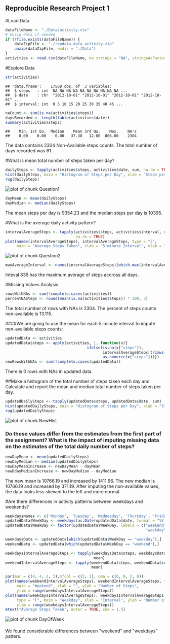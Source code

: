 Reproducible Research Project 1
-------------------------------

#Load Data

```r
dataFileName <- "./Data/activity.csv"
# Unzip data if needed
if (!file.exists(dataFileName)) {
    dataZipFile <- "./repdata_data_activity.zip"
    unzip(dataZipFile, exdir = "./Data")
}
activities <- read.csv(dataFileName, na.strings = "NA", stringsAsFactors = FALSE)
```
#Explore Data

```r
str(activities)
```

```
## 'data.frame':	17568 obs. of  3 variables:
##  $ steps   : int  NA NA NA NA NA NA NA NA NA NA ...
##  $ date    : chr  "2012-10-01" "2012-10-01" "2012-10-01" "2012-10-01" ...
##  $ interval: int  0 5 10 15 20 25 30 35 40 45 ...
```

```r
naCount <- sum(is.na(activities$steps))
daysRecorded <- length(table(activities$date))
summary(activities$steps)
```

```
##    Min. 1st Qu.  Median    Mean 3rd Qu.    Max.    NA's 
##    0.00    0.00    0.00   37.38   12.00  806.00    2304
```
The data contains 2304 Non-Available steps counts. The total number of 
days recorded was 61.

#What is mean total number of steps taken per day?

```r
dailySteps <- tapply(activities$steps, activities$date, sum, na.rm = TRUE)
hist(dailySteps, main = "Histogram of Steps per Day", xlab = "Steps per Day")
rug(dailySteps)
```

![plot of chunk Question1](figure/Question1-1.png)

```r
dayMean <- mean(dailySteps)
dayMedian <- median(dailySteps)
```
The mean steps per day is 9354.23 and the median 
steps per day is 10395.

#What is the average daily activity pattern?

```r
intervalAverageSteps <- tapply(activities$steps, activities$interval, mean, 
                               na.rm = TRUE)
plot(names(intervalAverageSteps), intervalAverageSteps, type = "l", 
     main = "Average Steps Taken", xlab = "5-minute Interval", ylab = "Steps")
```

![plot of chunk Question2](figure/Question2-1.png)

```r
maxAverageInterval <- names(intervalAverageSteps)[which.max(intervalAverageSteps)]
```
Inteval 835 has the maximum average of steps accross all days.

#Missing Values Analysis

```r
rowsWithNAs <- sum(!complete.cases(activities))
percentNASteps <- round(mean(is.na(activities$steps)) * 100, 3)
```
The total number of rows with NAs is 2304. The percent of steps counts 
non-available is 13.115.  

####We are going to use the mean for each 5-minute interval to impute non-available steps counts:

```r
updatedData <- activities
updatedData$steps <- apply(activities, 1, function(x){
                                    ifelse(is.na(x["steps"]),
                                           intervalAverageSteps[trimws(x["interval"])],
                                           as.numeric(x["steps"]))})
newRowsWithNAs <- sum(!complete.cases(updatedData))
```
There is 0 rows with NAs in updated data.
  
##Make a histogram of the total number of steps taken each day and Calculate and report the mean and median total number of steps taken per day.

```r
updatedDailySteps <- tapply(updatedData$steps, updatedData$date, sum)
hist(updatedDailySteps, main = "Histogram of Steps per Day", xlab = "Steps per Day")
rug(updatedDailySteps)
```

![plot of chunk NewHist](figure/NewHist-1.png)
<h3>Do these values differ from the estimates from the first part of the 
assignment? What is the impact of imputing missing data on the estimates of the 
total daily number of steps?</h3>

```r
newDayMean <- mean(updatedDailySteps)
newDayMedian <- median(updatedDailySteps)
newDayMeanIncrease <- newDayMean - dayMean
newDdayMedianIncrease <- newDayMedian - dayMedian
```
The new mean is 10766.19 and increased by 
1411.96. The new median is 
10766.19 and increased by 
371.19. After imputing the 
non-available values, the data looks less skewed to the left and more normal.

#Are there differences in activity patterns between weekdays and weekends?

```r
weekdaysNames <- c('Monday', 'Tuesday', 'Wednesday', 'Thursday', 'Friday')
updatedData$WeekDay <- weekdays(as.Date(updatedData$date, format = "%Y-%m-%d")) %in% weekdaysNames
updatedData$WeekDay <- factor(updatedData$WeekDay, labels = c("weekend", 
                                                              "weekday"))

weekdaysData <- updatedData[which(updatedData$WeekDay == "weekday"),]
weekendData <- updatedData[which(updatedData$WeekDay == "weekend"),]

weekdaysIntervalAverageSteps <- tapply(weekdaysData$steps, weekdaysData$interval, 
                                       mean)
weekendIntervalAverageSteps <- tapply(weekendData$steps, weekendData$interval, 
                                      mean)

par(mar = c(4, 4, 2, 2),mfcol = c(2, 1), oma = c(0, 0, 2, 0))
plot(names(weekendIntervalAverageSteps), weekendIntervalAverageSteps, type = "l", 
     main = "Weekend", xlab = "", ylab = "Number of Steps", 
     ylim = range(weekdaysIntervalAverageSteps))
plot(names(weekdaysIntervalAverageSteps), weekdaysIntervalAverageSteps, 
     type = "l", main = "Weekday", xlab = "Interval", ylab = "Number of Steps", 
     ylim = range(weekdaysIntervalAverageSteps))
mtext("Average Steps Taken", outer = TRUE, cex = 1.5)
```

![plot of chunk DayOfWeek](figure/DayOfWeek-1.png)
<p style="margin: 20px 0">We found considerable differences between "weekend" 
and "weekdays" patters.</p>
